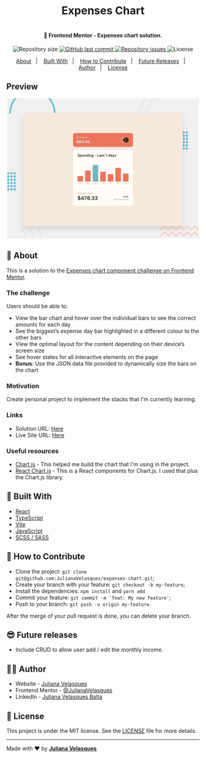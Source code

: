 <h1 align="center"> Expenses Chart <h1>

<h4 align="center">
  🚀 Frontend Mentor - Expenses chart solution.
</h4>

<p align="center">
  
  <img alt="Repository size" src="https://img.shields.io/github/repo-size/JulianaVelasques/expanses-chart">
  
  <a href="https://github.com/JulianaVelasques/expanses-chart/commits/main">
    <img alt="GitHub last commit" src="https://img.shields.io/github/last-commit/JulianaVelasques/expanses-chart">
  </a>

  <a href="https://github.com/JulianaVelasques/ZooApp/issues">
    <img alt="Repository issues" src="https://img.shields.io/github/issues/JulianaVelasques/expanses-chart">
  </a>

  <img alt="License" src="https://img.shields.io/badge/license-MIT-brightgreen">
</p>

<p align="center">
  <a href="#page_with_curl-about">About</a>&nbsp;&nbsp;&nbsp;|&nbsp;&nbsp;&nbsp;
  <a href="#wrench-built-with">Built With</a>&nbsp;&nbsp;&nbsp;|&nbsp;&nbsp;&nbsp;
  <a href="#-how-to-contribute">How to Contribute</a>&nbsp;&nbsp;&nbsp;|&nbsp;&nbsp;&nbsp;
  <a href="#sunglasses-future-releases">Future Releases</a>&nbsp;&nbsp;&nbsp;|&nbsp;&nbsp;&nbsp;
  <a href="#woman_technologist-author">Author</a>&nbsp;&nbsp;&nbsp;|&nbsp;&nbsp;&nbsp;
  <a href="#memo-license">License</a>
</p>
  
 ## Preview
  <div align='center'><img src="design/desktop-preview.jpg" alt="Demo" width="500" /></div>
  
 
## :page_with_curl: About
This is a solution to the [Expenses chart component challenge on Frontend Mentor](https://www.frontendmentor.io/challenges/expenses-chart-component-e7yJBUdjwt).


### The challenge

Users should be able to:

- View the bar chart and hover over the individual bars to see the correct amounts for each day
- See the biggest’s expense day bar highlighted in a different colour to the other bars
- View the optimal layout for the content depending on their device’s screen size
- See hover states for all interactive elements on the page
- **Bonus**: Use the JSON data file provided to dynamically size the bars on the chart

### Motivation
Create personal project to implement the stacks that I'm currently learning.

### Links

- Solution URL: [Here](https://github.com/JulianaVelasques/expanses-chart)
- Live Site URL: [Here](expanses-chart.vercel.app)

### Useful resources

- [Chart.js](https://www.chartjs.org/docs/latest/) - This helped me build the chart that I'm using in the project.
- [React Chart.js](https://www.npmjs.com/package/react-chartjs-2) - This is a React components for Chart.js. I used that plus the Chart.js library.


## :wrench: Built With

- [React](https://reactjs.org/)
- [TypeScript](https://www.typescriptlang.org/)
- [Vite](https://vitejs.dev/)
- [JavaScript](https://www.javascript.com/)
- [SCSS / SASS](https://sass-lang.com/)

## 🤔 How to Contribute

- Clone the project: `git clone git@github.com:JulianaVelasques/expanses-chart.git`;
- Create your branch with your feature: `git checkout -b my-feature`;
- Install the dependencies: `npm install` and `yarn add`
- Commit your feature: `git commit -m 'feat: My new feature'`;
- Push to your branch: `git push -u origin my-feature`.

After the merge of your pull request is done, you can delete your branch.
  
## :sunglasses: Future releases
  - Include CRUD to allow user add / edit the monthly income.
  
## :woman_technologist: Author

- Website - [Juliana Velasques](https://julianavelasques.vercel.app/)
- Frontend Mentor - [@JulianaVelasques](https://www.frontendmentor.io/profile/JulianaVelasques)
- LinkedIn - [Juliana Velasques Balta](https://www.linkedin.com/in/julianavelasquesbalta/)

 
## :memo: License

This project is under the MIT license. See the [LICENSE](LICENSE.md) file for more details.

---

Made with ♥ by <tr>
    <td align="center"><a href="https://github.com/JulianaVelasques"><b>Juliana Velasques</b></a><br /></td>
<tr>

